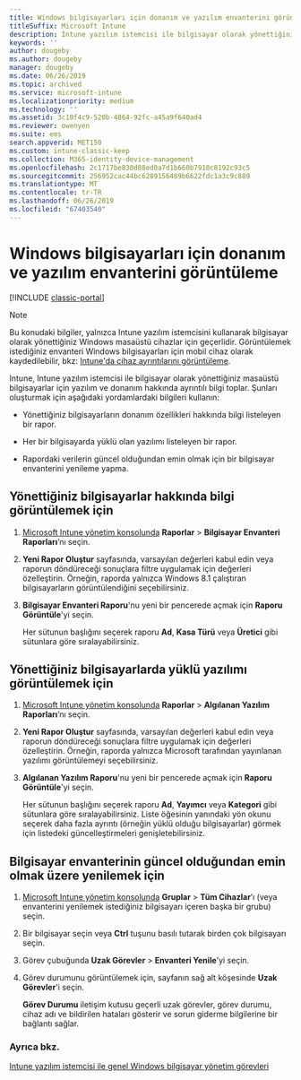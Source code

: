 ```yaml
---
title: Windows bilgisayarları için donanım ve yazılım envanterini görüntüleme
titleSuffix: Microsoft Intune
description: Intune yazılım istemcisi ile bilgisayar olarak yönettiğiniz Windows masaüstü cihazlar hakkında donanım ve yazılım bilgilerini görüntüleme.
keywords: ''
author: dougeby
ms.author: dougeby
manager: dougeby
ms.date: 06/26/2019
ms.topic: archived
ms.service: microsoft-intune
ms.localizationpriority: medium
ms.technology: ''
ms.assetid: 3c10f4c9-520b-4864-92fc-a45a9f640ad4
ms.reviewer: owenyen
ms.suite: ems
search.appverid: MET150
ms.custom: intune-classic-keep
ms.collection: M365-identity-device-management
ms.openlocfilehash: 2c1717be830d88ed0a7d1b660b7910c8192c93c5
ms.sourcegitcommit: 256952cac44bc6289156489b6622fdc1a3c9c889
ms.translationtype: MT
ms.contentlocale: tr-TR
ms.lasthandoff: 06/26/2019
ms.locfileid: "67403540"
---
```

# <a name="view-hardware-and-software-inventory-for-windows-pcs"></a>Windows bilgisayarları için donanım ve yazılım envanterini görüntüleme

[!INCLUDE [classic-portal](includes/classic-portal.md)]

> [!NOTE]
> Bu konudaki bilgiler, yalnızca Intune yazılım istemcisini kullanarak bilgisayar olarak yönettiğiniz Windows masaüstü cihazlar için geçerlidir. Görüntülemek istediğiniz envanteri Windows bilgisayarları için mobil cihaz olarak kaydedilebilir, bkz: [Intune'da cihaz ayrıntılarını görüntüleme](device-inventory.md).

Intune, Intune yazılım istemcisi ile bilgisayar olarak yönettiğiniz masaüstü bilgisayarlar için yazılım ve donanım hakkında ayrıntılı bilgi toplar. Şunları oluşturmak için aşağıdaki yordamlardaki bilgileri kullanın:

-   Yönettiğiniz bilgisayarların donanım özellikleri hakkında bilgi listeleyen bir rapor.

-   Her bir bilgisayarda yüklü olan yazılımı listeleyen bir rapor.

-   Rapordaki verilerin güncel olduğundan emin olmak için bir bilgisayar envanterini yenileme yapma.

## <a name="to-display-information-about-pcs-you-manage"></a>Yönettiğiniz bilgisayarlar hakkında bilgi görüntülemek için

1.  [Microsoft Intune yönetim konsolunda](https://manage.microsoft.com/) **Raporlar** &gt; **Bilgisayar Envanteri Raporları**’nı seçin.

2.  **Yeni Rapor Oluştur** sayfasında, varsayılan değerleri kabul edin veya raporun döndüreceği sonuçlara filtre uygulamak için değerleri özelleştirin. Örneğin, raporda yalnızca Windows 8.1 çalıştıran bilgisayarların görüntülendiğini seçebilirsiniz.

3.  **Bilgisayar Envanteri Raporu**'nu yeni bir pencerede açmak için **Raporu Görüntüle**'yi seçin.

    Her sütunun başlığını seçerek raporu **Ad**, **Kasa Türü** veya **Üretici** gibi sütunlara göre sıralayabilirsiniz.

## <a name="to-display-software-installed-on-pcs-you-manage"></a>Yönettiğiniz bilgisayarlarda yüklü yazılımı görüntülemek için

1.  [Microsoft Intune yönetim konsolunda](https://manage.microsoft.com/) **Raporlar** &gt; **Algılanan Yazılım Raporları**’nı seçin.

2.  **Yeni Rapor Oluştur** sayfasında, varsayılan değerleri kabul edin veya raporun döndüreceği sonuçlara filtre uygulamak için değerleri özelleştirin. Örneğin, raporda yalnızca Microsoft tarafından yayınlanan yazılımı görüntülemeyi seçebilirsiniz.

3.  **Algılanan Yazılım Raporu**'nu yeni bir pencerede açmak için **Raporu Görüntüle**'yi seçin.

    Her sütunun başlığını seçerek raporu **Ad**, **Yayımcı** veya **Kategori** gibi sütunlara göre sıralayabilirsiniz. Liste öğesinin yanındaki yön okunu seçerek daha fazla ayrıntı (örneğin yüklü olduğu bilgisayarlar) görmek için listedeki güncelleştirmeleri genişletebilirsiniz.

## <a name="to-refresh-computer-inventory-to-ensure-it-is-current"></a>Bilgisayar envanterinin güncel olduğundan emin olmak üzere yenilemek için

1.  [Microsoft Intune yönetim konsolunda](https://manage.microsoft.com/) **Gruplar** &gt; **Tüm Cihazlar**’ı (veya envanterini yenilemek istediğiniz bilgisayarı içeren başka bir grubu) seçin.

2.  Bir bilgisayar seçin veya **Ctrl** tuşunu basılı tutarak birden çok bilgisayarı seçin.

3.  Görev çubuğunda **Uzak Görevler** &gt; **Envanteri Yenile**’yi seçin.

4.  Görev durumunu görüntülemek için, sayfanın sağ alt köşesinde **Uzak Görevler**'i seçin.

    **Görev Durumu** iletişim kutusu geçerli uzak görevler, görev durumu, cihaz adı ve bildirilen hataları gösterir ve sorun giderme bilgilerine bir bağlantı sağlar.

### <a name="see-also"></a>Ayrıca bkz.

[Intune yazılım istemcisi ile genel Windows bilgisayar yönetim görevleri](common-windows-pc-management-tasks-with-the-microsoft-intune-computer-client.md)

